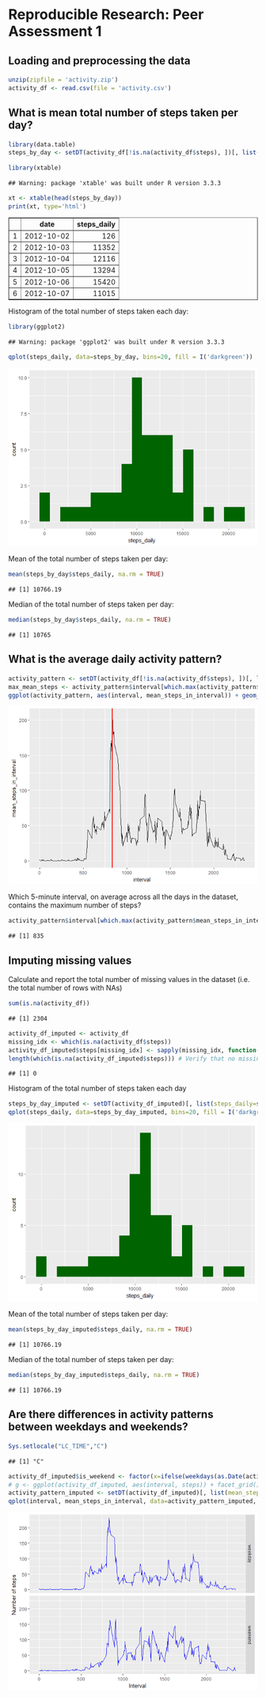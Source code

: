 # Reproducible Research: Peer Assessment 1


## Loading and preprocessing the data

```r
unzip(zipfile = 'activity.zip')
activity_df <- read.csv(file = 'activity.csv')
```


## What is mean total number of steps taken per day?

```r
library(data.table)
steps_by_day <- setDT(activity_df[!is.na(activity_df$steps), ])[, list(steps_daily=sum(steps)), by = 'date']
```

```r
library(xtable)
```

```
## Warning: package 'xtable' was built under R version 3.3.3
```

```r
xt <- xtable(head(steps_by_day))
print(xt, type='html')
```

<!-- html table generated in R 3.3.2 by xtable 1.8-2 package -->
<!-- Sat Jul 15 20:43:44 2017 -->
<table border=1>
<tr> <th>  </th> <th> date </th> <th> steps_daily </th>  </tr>
  <tr> <td align="right"> 1 </td> <td> 2012-10-02 </td> <td align="right"> 126 </td> </tr>
  <tr> <td align="right"> 2 </td> <td> 2012-10-03 </td> <td align="right"> 11352 </td> </tr>
  <tr> <td align="right"> 3 </td> <td> 2012-10-04 </td> <td align="right"> 12116 </td> </tr>
  <tr> <td align="right"> 4 </td> <td> 2012-10-05 </td> <td align="right"> 13294 </td> </tr>
  <tr> <td align="right"> 5 </td> <td> 2012-10-06 </td> <td align="right"> 15420 </td> </tr>
  <tr> <td align="right"> 6 </td> <td> 2012-10-07 </td> <td align="right"> 11015 </td> </tr>
   </table>

Histogram of the total number of steps taken each day:

```r
library(ggplot2)
```

```
## Warning: package 'ggplot2' was built under R version 3.3.3
```

```r
qplot(steps_daily, data=steps_by_day, bins=20, fill = I('darkgreen'))
```

![](PA1_template_files/figure-html/unnamed-chunk-4-1.png)<!-- -->

Mean of the total number of steps taken per day:

```r
mean(steps_by_day$steps_daily, na.rm = TRUE)
```

```
## [1] 10766.19
```
Median of the total number of steps taken per day:

```r
median(steps_by_day$steps_daily, na.rm = TRUE)
```

```
## [1] 10765
```




## What is the average daily activity pattern?

```r
activity_pattern <- setDT(activity_df[!is.na(activity_df$steps), ])[, list(mean_steps_in_interval=mean(steps)), by = 'interval']
max_mean_steps <- activity_pattern$interval[which.max(activity_pattern$mean_steps_in_interval)]
ggplot(activity_pattern, aes(interval, mean_steps_in_interval)) + geom_line() + geom_vline(xintercept = max_mean_steps, col='red', lwd=1)
```

![](PA1_template_files/figure-html/unnamed-chunk-7-1.png)<!-- -->

Which 5-minute interval, on average across all the days in the dataset, contains the maximum number of steps?

```r
activity_pattern$interval[which.max(activity_pattern$mean_steps_in_interval)]
```

```
## [1] 835
```

## Imputing missing values
Calculate and report the total number of missing values in the dataset (i.e. the total number of rows with NAs)

```r
sum(is.na(activity_df))
```

```
## [1] 2304
```

```r
activity_df_imputed <- activity_df
missing_idx <- which(is.na(activity_df$steps))
activity_df_imputed$steps[missing_idx] <- sapply(missing_idx, function(idx) activity_pattern$mean_steps_in_interval[which(activity_pattern$interval==activity_df$interval[idx])] )
length(which(is.na(activity_df_imputed$steps))) # Verify that no missing values remained
```

```
## [1] 0
```
Histogram of the total number of steps taken each day

```r
steps_by_day_imputed <- setDT(activity_df_imputed)[, list(steps_daily=sum(steps)), by = 'date']
qplot(steps_daily, data=steps_by_day_imputed, bins=20, fill = I('darkgreen'))
```

![](PA1_template_files/figure-html/unnamed-chunk-11-1.png)<!-- -->

Mean of the total number of steps taken per day:

```r
mean(steps_by_day_imputed$steps_daily, na.rm = TRUE)
```

```
## [1] 10766.19
```
Median of the total number of steps taken per day:

```r
median(steps_by_day_imputed$steps_daily, na.rm = TRUE)
```

```
## [1] 10766.19
```


## Are there differences in activity patterns between weekdays and weekends?

```r
Sys.setlocale("LC_TIME","C")
```

```
## [1] "C"
```

```r
activity_df_imputed$is_weekend <- factor(x=ifelse(weekdays(as.Date(activity_df_imputed$date)) %in% c('Saturday', 'Sunday'),'weekend', 'weekday'))
# g <- ggplot(activity_df_imputed, aes(interval, steps)) + facet_grid()
activity_pattern_imputed <- setDT(activity_df_imputed)[, list(mean_steps_in_interval=mean(steps)), by = c('interval', 'is_weekend') ]
qplot(interval, mean_steps_in_interval, data=activity_pattern_imputed, facets = is_weekend~., geom='line', ylab='Number of steps', xlab='Interval', color=I('blue'))
```

![](PA1_template_files/figure-html/unnamed-chunk-14-1.png)<!-- -->
